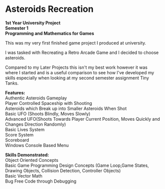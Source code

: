 # Asteroids Recreation

**1st Year University Project** <br/>
**Semester 1** <br/>
**Programming and Mathematics for Games**

This was my very first finished game project I produced at university.

I was tasked with Recreating a Retro Arcade Game and I decided to choose asteroids.

Compared to my Later Projects this isn't my best work however it was where I started and is a useful comparison to see how I've developed my skills especially when looking at my second semester assignment Tiny Tanks.

**Features:** <br/>
Authentic Asteroids Gameplay <br/>
Player Controlled Spaceship with Shooting <br/>
Asteroids which Break up into Smaller Asteroids When Shot <br/>
Basic UFO (Shoots Blindly, Moves Slowly) <br/>
Advanced UFO(Shoots Towards Player Current Position, Moves Quickly and Changes Direction Randomly) <br/>
Basic Lives System <br/>
Score System <br/>
Scoreboard <br/>
Windows Console Based Menu

**Skills Demonstrated:** <br/>
Object Oriented Concepts <br/>
Basic Game Programming Design Concepts (Game Loop,Game States, Drawing Objects, Collision Detection, Controller Objects) <br/>
Basic Vector Math <br/>
Bug Free Code through Debugging
